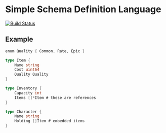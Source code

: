 # Simple Schema Definition Language
[![Build Status](https://travis-ci.org/paidgeek/ssdl.svg?branch=master)](https://travis-ci.org/paidgeek/ssdl)

## Example
```go
enum Quality { Common, Rate, Epic }

type Item {
	Name string
	Cost uint64
	Quality Quality
}

type Inventory {
	Capacity int
	Items []*Item # these are references
}

type Character {
	Name string
	Holding []Item # embedded items
}
```
